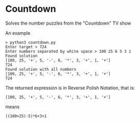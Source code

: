 # Countdown
Solves the number puzzles from the "Countdown" TV show

An example
```
> python3 countdown.py
Enter target > 724
Enter numbers separated by white space > 100 25 6 5 3 1
Found solution
[100, 25, '+', 5, '-', 6, '*', 3, '+', 1, '+']
724
Found solution with all numbers
[100, 25, '+', 5, '-', 6, '*', 3, '+', 1, '+']
724
```

The returned expression is in Reverse Polish Notation, that is: 
```
[100, 25, '+', 5, '-', 6, '*', 3, '+', 1, '+']
```
means

```
((100+25)-5)*6+3+1
```
